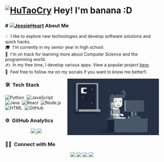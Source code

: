 # <a href="https://emoji.gg/emoji/6949-gawrgurawavebackgroundless"><img src="https://cdn.discordapp.com/emojis/879143510807306240.png?size=128" width="32px" height="32px" alt="HuTaoCry"></a> Hey! I'm banana :D

### # <a href="https://emoji.gg/emoji/6949-gawrgurawavebackgroundless"><img src="https://cdn.discordapp.com/emojis/836236841426223174.png?size=128" width="32px" height="32px" alt="JessieHeart"></a> About Me

💡 &nbsp;I like to explore new technologies and develop software solutions and quick hacks.\
🎓 &nbsp;I'm currently in my senior year in high school.\
🌱 &nbsp;I'm on track for learning more about Computer Science and the programming world.\
✍️ &nbsp;In my free time, I develop various apps. View a popular project [here](htps://dsc.gg/uwubot).\
💬 &nbsp;Feel free to follow me on my socials if you want to know me better!\

<img alt="Night Coding" src="https://raw.githubusercontent.com/AVS1508/AVS1508/master/assets/Night-Coding.gif" align="right"/>

### 🛠 &nbsp;Tech Stack

![Python](https://img.shields.io/badge/-Python-05122A?style=flat&logo=python)&nbsp;
![JavaScript](https://img.shields.io/badge/-JavaScript-05122A?style=flat&logo=javascript)&nbsp;
![Java](https://img.shields.io/badge/-Java-05122A?style=flat&logo=Java&logoColor=FFA518)&nbsp;
![React](https://img.shields.io/badge/-React-05122A?style=flat&logo=react)&nbsp;
![Node.js](https://img.shields.io/badge/-Node.js-05122A?style=flat&logo=node.js)&nbsp;
![HTML](https://img.shields.io/badge/-HTML-05122A?style=flat&logo=HTML5)&nbsp;
![GitHub](https://img.shields.io/badge/-GitHub-05122A?style=flat&logo=github)&nbsp;

### ⚙️ &nbsp;GitHub Analytics

<p align="center">
<a href="https://github.com/AVS1508">
  <img height="180em" src="https://github-readme-stats-eight-theta.vercel.app/api?username=AVS1508&show_icons=true&theme=algolia&include_all_commits=true&count_private=true"/>
  <img height="180em" src="https://github-readme-stats-eight-theta.vercel.app/api/top-langs/?username=AVS1508&layout=compact&langs_count=8&theme=algolia"/>
</a>
</p>

### 🤝🏻 &nbsp;Connect with Me

<p align="center">
<a href="https://discord.gg/vCMEmNJ"><img src="https://media.discordapp.net/attachments/520734295112024064/895297238484525056/discord_logo_icon_181298.png?width=473&height=473"/></a>
<a href="https://twitter.com/itzbananauwu"><img src="https://media.discordapp.net/attachments/520734295112024064/895297536997343272/twitter-logo-vector-png-clipart-1.png?width=473&height=473"/></a>
<a href="mailto:datbananaboi21@gmail.com"><img src="https://img.shields.io/badge/-avsingh@umass.edu-D14836?style=flat&logo=Gmail&logoColor=white"/></a>
<a href="https://www.instagram.com/eric.da.banana.boi/"><img src="https://img.shields.io/badge/-@adityavs__-E4405F?style=flat&logo=Instagram&logoColor=white"/></a>
</p>
